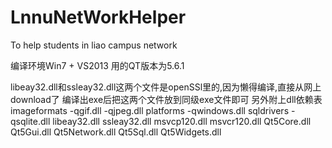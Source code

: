 # LnnuNetWorkHelper
To help students in liao campus network

编译环境Win7 + VS2013
用的QT版本为5.6.1

libeay32.dll和ssleay32.dll这两个文件是openSSl里的,因为懒得编译,直接从网上download了
编译出exe后把这两个文件放到同级exe文件即可
另外附上dll依赖表
imageformats
  -qgif.dll
  -qjpeg.dll
platforms
  -qwindows.dll
sqldrivers
  -qsqlite.dll
libeay32.dll
ssleay32.dll
msvcp120.dll
msvcr120.dll
Qt5Core.dll
Qt5Gui.dll
Qt5Network.dll
Qt5Sql.dll
Qt5Widgets.dll
